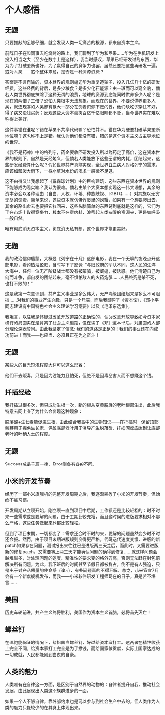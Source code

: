 # 个人感悟

## 无题

只要推敲的足够仔细，就会发现人类一切痛苦的根源，都来自资本主义。

前阵日子在和同事去吃烧烤的路上，我们聊到了华为和苹果……华为在手机研发上投入相当之大（至少在数字上是这样），我当时感叹，苹果已经研发过的东西，华为为了打破垄断也好，为了赢得自己的竞争力也罢，居然还要把这些再研发一遍，这对人类——这个整体来说，是否是一种资源浪费？

答案是不言而喻的，资本世界的规则逼迫华为重复造轮子，投入几亿几十亿的研发经费，这些经费的背后，是多少粮食？是多少化石能源？由一斑而可以窥全豹，倘若人类世界彻底抹除了这种无谓的浪费，地球的资源到底能同时供养多少人呢？是现在的两倍？三倍？恐怕人类根本无法想象。而现在的世界，不要说供养更多人类，就连现存的人类都有很大一部分在受着资源不足的苦，他们缺吃少穿住不好，得了病又没钱买药；反观这些大资本豪掷百亿千亿眼睛都不眨，当今世界实在难以称得上美好。

这件事错在谁呢？错在苹果不共享代码嘛？恐怕并不。错在华为硬要打破苹果垄断地位嘛？这也称不上是错。我认为他们都没有错，错的是这个资本主义占主导地位的世界。

《我不是药神》中的格列宁，药企要收回研发投入所以给药定了高价，这在资本世界的规则下，自然是天经地义，但倘若人类能放下这些无谓的内耗，团结起来，这些研发经费算什么呢？假如世界共产真能实现，全世界白血病人对格列宁的需求，应该如瓢泼大雨下，一株小草对水份的渴求一般微不足道。

这不由得又让我想起了《戴森球计划》中的巨构建筑，这些东西在资本世界的规则下能够成为现实嘛？我认为很难。倘若由某个大资本想实现这一伟大设想，其余的资本必会以各种理由（自由、人权、环境、种族歧视、LGBTQ……）对其施以无穷无尽的谴责。简单来说，这些资本就仿佛竹篓里的螃蟹，如果有一个想要爬出去，其余的豁出命去也要把它拉回来，这些头脑简单的东西说到底就是这样的，它们为了在市场上取得竞争力，根本不在意内耗，浪费起人类有限的资源来，更是如呼吸一般自然。

唯有彻底消灭资本主义，彻底消灭私有制，这个世界才能更美好。

## 无题

我的政治信仰启蒙，大概是《列宁在十月》这部电影，我在一个无聊的夜晚点开这部电影，看的热泪盈眶，当时写下了影评: “与旧政府的军队不同，这人民的汪洋大海中，任何一位无产阶级战士都没有被蒙骗，被威逼，被诱惑。他们清楚自己为何而斗争，都自发的团结起来，毫不惧怕敌人的火药炮弹……人民终究是杀不死，也打不败的！”

这是我第一次意识到，共产主义事业是多么伟大，无产阶级团结起来是多么不可阻挡……对我们的事业产生兴趣，只是一个开端，而后我网购了《资本论》，《邓小平同志建设有中国特色社会主义理论学习纲要》以及《毛泽东选集》。

我坦言，以往我是怀疑过改革开放道路的正确性的，认为改革开放导致如今资本家横行的局面实在是背离了社会主义道路，但在读了《邓》这本书后，对里面的大部分理论深表赞同。由此我坚定了信念: 我们的道路是正确的！我们的事业还在向成功前进！而我——也应当、必须且正在为之奋斗！

## 无题

某些人的目光短浅程度大体可以这么形容：

他们不去贩毒，只是因为没能力且怕死，但绝不是因毒品害人而不想赚这个钱。

## 扦插经验

我扦插过很多次，但只成功生根一次，新的根从变黄脱落的老叶根部生出，此后我特意去网上查了为什么会出现这种现象：

脱落酸+生长素能促进生根，由此结合我高中的生物知识——在扦插时，保留顶部新芽用于提供生长素，保留底部老叶用于诱导产生脱落酸，扦插深度应达到让底部老叶的叶柄入土的程度。

## 无题

Success总是千篇一律，Error则各有各的不同。

## 小米的开发节奏

经历了一部小米旗舰机的完整开发周期之后，我逐渐熟悉了小米的开发节奏，但始终不能习惯。

开发周期从立项开始，刚立项一直到项目中后期，工作都还是比较轻松的：时不时来一些需求或是要解的问题，由于工期比较充裕，而且这时候的进版要求相对不那么严格，这些任务做起来也都比较轻松。

但到了项目末期，一切都变了：需求还会时不时的来，要解的问题虽然变少时不时还会报。然而，由于项目末期进版规则变得更严格，代码迭代速度变慢，进版的新patch如果存在问题，测试报出来往往已是进版两三天之后，而此时，又需要进版新的修复patch，又需要等上两三天才能确认问题的确得到修复……就这样问题会越堆越多，对处理问题的速度、精准性的要求变的格外的高，否则无法赶在封包前解决所有问题。为此，我下班后的时间甚至节假日都被挤占，倒不是有人强迫，只是出于对产品质量的使命感（诶~），有些问题真的不得不解。总之，小米官宣7月会有一个新旗舰机发布，而我——小米软件研发工程师现在的日子，真是苦不堪言……

## 美国

历史车轮前进，共产主义终将胜利，美国作为资本主义首脑，必将首先灭亡！

## 螺丝钉

在温饱能保证的情况下，给祖国当螺丝钉，好过给资本家打工。这两者在精神收获上完全不同，给资本家打工完全是为了挣钱，而给国家做贡献，实际上国家达成的一切成就，人民都能刚到由衷的自豪。

## 人类的魅力

人类唯有在自律这一方面，是区别于自然界的动物的：自律者提升自我，推动社会发展，由此展现出人类这个族群进步的一面。

如果一个人不够自律，靠外部约束也是可以参与到社会生产中去的，但人类作为人类的魅力只能较少的在其身上体现出来。